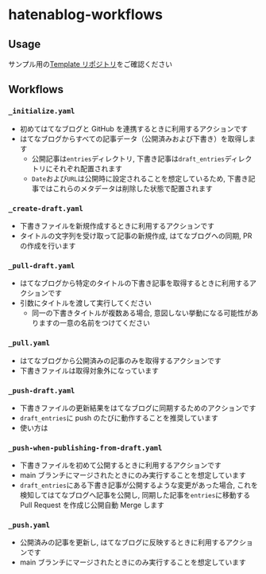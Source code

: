 # hatenablog-workflows

## Usage

サンプル用の[Template リポジトリ](https://github.com/hatena/Hatena-Blog-Workflows-Boilerplate)をご確認ください

## Workflows

### `_initialize.yaml`

- 初めてはてなブログと GitHub を連携するときに利用するアクションです
- はてなブログからすべての記事データ（公開済みおよび下書き）を取得します
  - 公開記事は`entries`ディレクトリ, 下書き記事は`draft_entries`ディレクトリにそれぞれ配置されます
  - `Date`および`URL`は公開時に設定されることを想定しているため, 下書き記事ではこれらのメタデータは削除した状態で配置されます

### `_create-draft.yaml`

- 下書きファイルを新規作成するときに利用するアクションです
- タイトルの文字列を受け取って記事の新規作成, はてなブログへの同期, PR の作成を行います

### `_pull-draft.yaml`

- はてなブログから特定のタイトルの下書き記事を取得するときに利用するアクションです
- 引数にタイトルを渡して実行してください
  - 同一の下書きタイトルが複数ある場合, 意図しない挙動になる可能性がありますの一意の名前をつけてください

### `_pull.yaml`

- はてなブログから公開済みの記事のみを取得するアクションです
- 下書きファイルは取得対象外になっています

### `_push-draft.yaml`

- 下書きファイルの更新結果をはてなブログに同期するためのアクションです
- `draft_entries`に push のたびに動作することを推奨しています
- 使い方は

### `_push-when-publishing-from-draft.yaml`

- 下書きファイルを初めて公開するときに利用するアクションです
- main ブランチにマージされたときにのみ実行することを想定しています
- `draft_entries`にある下書き記事が公開するような変更があった場合, これを検知してはてなブログへ記事を公開し, 同期した記事を`entries`に移動する Pull Request を作成じ公開自動 Merge します

### `_push.yaml`

- 公開済みの記事を更新し, はてなブログに反映するときに利用するアクションです
- main ブランチにマージされたときにのみ実行することを想定しています

